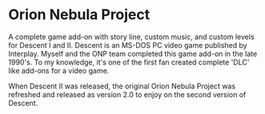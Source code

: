 # Orion Nebula Project

A complete game add-on with story line, custom music, and custom levels for Descent I and II.  Descent is an MS-DOS PC video game published by Interplay.  Myself and the ONP team completed this game add-on in the late 1990's.  To my knowledge, it's one of the first fan created complete 'DLC' like add-ons for a video game.  

When Descent II was released, the original Orion Nebula Project was refreshed and released as version 2.0 to enjoy on the second version of Descent.
